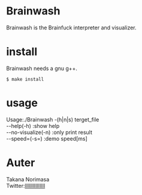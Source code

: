 # Brainwash
Brainwash is the Brainfuck interpreter and visualizer.

# install
Brainwash needs a gnu g++.

```terminal
$ make install
```

# usage
Usage:./Brainwash -(h|n|s) terget_file  
	--help(-h) :show help  
	--no-visualize(-n) :only print result  
	--speed=(-s=) :demo speed[ms]  

# Auter
Takana Norimasa  
Twitter:[lIlIIllIIIlIlIl](https://twitter.com/lIlIIllIIIlIlIl)  

